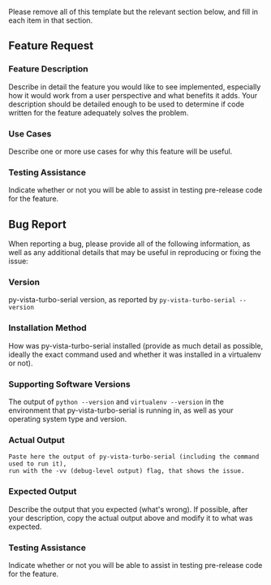 Please remove all of this template but the relevant section below, and fill in
each item in that section.

## Feature Request

### Feature Description

Describe in detail the feature you would like to see implemented, especially
how it would work from a user perspective and what benefits it adds. Your description
should be detailed enough to be used to determine if code written for the feature
adequately solves the problem.

### Use Cases

Describe one or more use cases for why this feature will be useful.

### Testing Assistance

Indicate whether or not you will be able to assist in testing pre-release
code for the feature.

## Bug Report

When reporting a bug, please provide all of the following information,
as well as any additional details that may be useful in reproducing or fixing
the issue:

### Version

py-vista-turbo-serial version, as reported by ``py-vista-turbo-serial --version``

### Installation Method

How was py-vista-turbo-serial installed (provide as much detail as possible, ideally
the exact command used and whether it was installed in a virtualenv or not).

### Supporting Software Versions

The output of ``python --version`` and ``virtualenv --version`` in the environment
that py-vista-turbo-serial is running in, as well as your operating system type and version.

### Actual Output

```
Paste here the output of py-vista-turbo-serial (including the command used to run it),
run with the -vv (debug-level output) flag, that shows the issue.
```

### Expected Output

Describe the output that you expected (what's wrong). If possible, after your description,
copy the actual output above and modify it to what was expected.

### Testing Assistance

Indicate whether or not you will be able to assist in testing pre-release
code for the feature.
